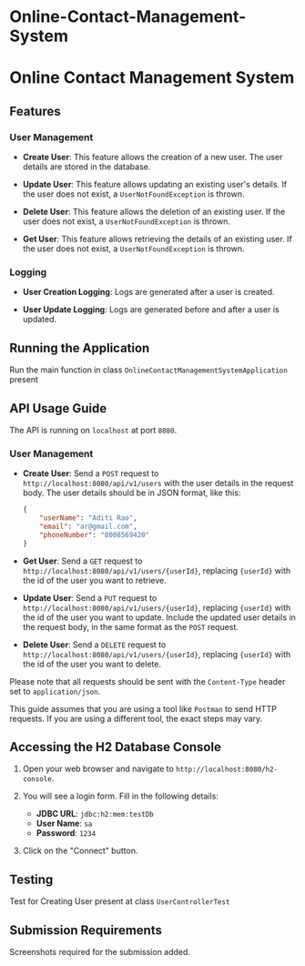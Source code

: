 # Online-Contact-Management-System
# Online Contact Management System

## Features

### User Management

- **Create User**: This feature allows the creation of a new user. The user details are stored in the database.

- **Update User**: This feature allows updating an existing user's details. If the user does not exist, a `UserNotFoundException` is thrown.

- **Delete User**: This feature allows the deletion of an existing user. If the user does not exist, a `UserNotFoundException` is thrown.

- **Get User**: This feature allows retrieving the details of an existing user. If the user does not exist, a `UserNotFoundException` is thrown.

### Logging

- **User Creation Logging**: Logs are generated after a user is created.

- **User Update Logging**: Logs are generated before and after a user is updated.

## Running the Application

Run the main function in class `OnlineContactManagementSystemApplication` present

## API Usage Guide

The API is running on `localhost` at port `8080`.

### User Management

- **Create User**: Send a `POST` request to `http://localhost:8080/api/v1/users` with the user details in the request body. The user details should be in JSON format, like this:

    ```json
    {
        "userName": "Aditi Rao",
        "email": "ar@gmail.com",
        "phoneNumber": "8008569420"
    }
    ```

- **Get User**: Send a `GET` request to `http://localhost:8080/api/v1/users/{userId}`, replacing `{userId}` with the id of the user you want to retrieve.

- **Update User**: Send a `PUT` request to `http://localhost:8080/api/v1/users/{userId}`, replacing `{userId}` with the id of the user you want to update. Include the updated user details in the request body, in the same format as the `POST` request.

- **Delete User**: Send a `DELETE` request to `http://localhost:8080/api/v1/users/{userId}`, replacing `{userId}` with the id of the user you want to delete.

Please note that all requests should be sent with the `Content-Type` header set to `application/json`.

This guide assumes that you are using a tool like `Postman` to send HTTP requests. If you are using a different tool, the exact steps may vary.

## Accessing the H2 Database Console

1. Open your web browser and navigate to `http://localhost:8080/h2-console`.

2. You will see a login form. Fill in the following details:

    - **JDBC URL**: `jdbc:h2:mem:testDb`
    - **User Name**: `sa`
    - **Password**: `1234`

3. Click on the "Connect" button.

## Testing

Test for Creating User present at class `UserControllerTest` 

## Submission Requirements

Screenshots required for the submission added.
